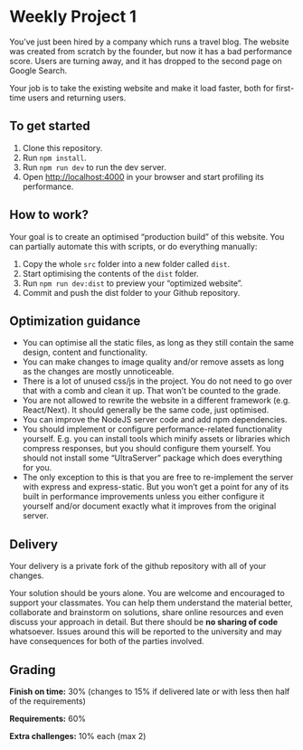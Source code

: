 # Weekly Project 1

You’ve just been hired by a company which runs a travel blog. The website was created from scratch by the founder, but now it has a bad performance score. Users are turning away, and it has dropped to the second page on Google Search.

Your job is to take the existing website and make it load faster, both for first-time users and returning users.

## To get started

1. Clone this repository.
2. Run `npm install`.
3. Run `npm run dev` to run the dev server.
4. Open [http://localhost:4000](http://localhost:4000) in your browser and start profiling its performance.

## How to work?

Your goal is to create an optimised “production build” of this website. You can partially automate this with scripts, or do everything manually:

1. Copy the whole `src` folder into a new folder called `dist`.
2. Start optimising the contents of the `dist` folder.
3. Run `npm run dev:dist` to preview your “optimized website”.
4. Commit and push the dist folder to your Github repository.

## Optimization guidance

- You can optimise all the static files, as long as they still contain the same design, content and functionality.
- You can make changes to image quality and/or remove assets as long as the changes are mostly unnoticeable.
- There is a lot of unused css/js in the project. You do not need to go over that with a comb and clean it up. That won’t be counted to the grade.
- You are not allowed to rewrite the website in a different framework (e.g. React/Next). It should generally be the same code, just optimised.
- You can improve the NodeJS server code and add npm dependencies.
- You should implement or configure performance-related functionality yourself. E.g. you can install tools which minify assets or libraries which compress responses, but you should configure them yourself. You should not install some “UltraServer” package which does everything for you.
- The only exception to this is that you are free to re-implement the server with express and express-static. But you won’t get a point for any of its built in performance improvements unless you either configure it yourself and/or document exactly what it improves from the original server.

## Delivery

Your delivery is a private fork of the github repository with all of your changes.

Your solution should be yours alone. You are welcome and encouraged to support your classmates. You can help them understand the material better, collaborate and brainstorm on solutions, share online resources and even discuss your approach in detail. But there should be **no sharing of code** whatsoever. Issues around this will be reported to the university and may have consequences for both of the parties involved.

## Grading

**Finish on time:** 30% (changes to 15% if delivered late or with less then half of the requirements)

**Requirements:** 60%

**Extra challenges:** 10% each (max 2)
